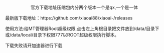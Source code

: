 <p align="center">官方下载地址压缩包内分两个版本一个是qx,一个是一体</p>
最新版下载地址：https://github.com/xiaoai88/xiaoai-/releases
</p>使用方法:给MT管理器Root超级权限,点击左上角根目录把文件放到/data/目录下或/data/local/目录下权限777以ROOT超级权限执行脚本。</p>
下载失败请开加速器进行下载
</p>
